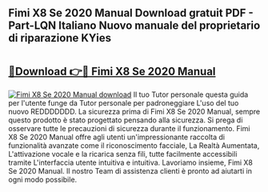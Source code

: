 ## Fimi X8 Se 2020 Manual Download gratuit PDF - Part-LQN Italiano Nuovo manuale del proprietario di riparazione KYies

# <h2><a href="http://dferqp0.blite.top/?on=Fimi+X8+Se+2020+Manual">🔗Download 👉🔴 Fimi X8 Se 2020 Manual</a></h2>

[![Fimi X8 Se 2020 Manual download](https://i.imgur.com/lujVjoI.png)](http://dferqp0.blite.top/?on=Fimi+X8+Se+2020+Manual)
Il tuo Tutor personale questa guida per l'utente funge da Tutor personale per padroneggiare L'uso del tuo nuovo REDDDDDDD. La sicurezza prima di Fimi X8 Se 2020 Manual, sempre questo prodotto è stato progettato pensando alla sicurezza. Si prega di osservare tutte le precauzioni di sicurezza durante il funzionamento. Fimi X8 Se 2020 Manual offre agli utenti un'impressionante raccolta di funzionalità avanzate come il riconoscimento facciale, La Realtà Aumentata, L'attivazione vocale e la ricarica senza fili, tutte facilmente accessibili tramite L'interfaccia utente intuitiva e intuitiva. Lavoriamo insieme, Fimi X8 Se 2020 Manual. Il nostro Team di assistenza clienti è pronto ad aiutarti in ogni modo possibile.
